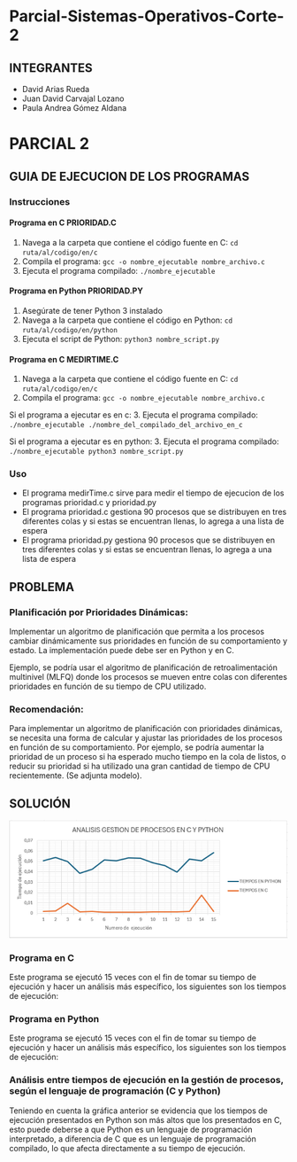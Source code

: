 # Parcial-Sistemas-Operativos-Corte-2

## INTEGRANTES

*   David Arias Rueda
*   Juan David Carvajal Lozano
*   Paula Andrea Gómez Aldana

# PARCIAL 2

## GUIA DE EJECUCION DE LOS PROGRAMAS

### Instrucciones

#### Programa en C PRIORIDAD.C
1. Navega a la carpeta que contiene el código fuente en C: `cd ruta/al/codigo/en/c`
2. Compila el programa: `gcc -o nombre_ejecutable nombre_archivo.c`
3. Ejecuta el programa compilado: `./nombre_ejecutable`

#### Programa en Python PRIORIDAD.PY
1. Asegúrate de tener Python 3 instalado
2. Navega a la carpeta que contiene el código en Python: `cd ruta/al/codigo/en/python`
3. Ejecuta el script de Python: `python3 nombre_script.py`

#### Programa en C MEDIRTIME.C
1. Navega a la carpeta que contiene el código fuente en C: `cd ruta/al/codigo/en/c`
2. Compila el programa: `gcc -o nombre_ejecutable nombre_archivo.c`

Si el programa a ejecutar es en c:
3. Ejecuta el programa compilado: `./nombre_ejecutable ./nombre_del_compilado_del_archivo_en_c`

Si el programa a ejecutar es en python:
3. Ejecuta el programa compilado: `./nombre_ejecutable python3 nombre_script.py`

### Uso
- El programa medirTime.c sirve para medir el tiempo de ejecucion de los programas prioridad.c y prioridad.py
- El programa prioridad.c gestiona 90 procesos que se distribuyen en tres diferentes colas y si estas se encuentran llenas, lo agrega a una lista de espera
- El programa prioridad.py gestiona 90 procesos que se distribuyen en tres diferentes colas y si estas se encuentran llenas, lo agrega a una lista de espera




## PROBLEMA

### Planificación por Prioridades Dinámicas:

Implementar un algoritmo de planificación que permita a los procesos cambiar dinámicamente sus prioridades en función de su comportamiento y estado. La implementación puede debe ser en Python y en C.

Ejemplo, se podría usar el algoritmo de planificación de retroalimentación multinivel (MLFQ) donde los procesos se mueven entre colas con diferentes prioridades en función de su tiempo de CPU utilizado.

### Recomendación:

Para implementar un algoritmo de planificación con prioridades dinámicas, se necesita una forma de calcular y ajustar las prioridades de los procesos en función de su comportamiento. Por ejemplo, se podría aumentar la prioridad de un proceso si ha esperado mucho tiempo en la cola de listos, o reducir su prioridad si ha utilizado una gran cantidad de tiempo de CPU recientemente. (Se adjunta modelo).



## SOLUCIÓN
![Texto alternativo](GRAFICO.PNG)
### Programa en C

Este programa se ejecutó 15 veces con el fin de tomar su tiempo de ejecución y hacer un análisis más específico, los siguientes son los tiempos de ejecución:

### Programa en Python

Este programa se ejecutó 15 veces con el fin de tomar su tiempo de ejecución y hacer un análisis más específico, los siguientes son los tiempos de ejecución:

### Análisis entre tiempos de ejecución en la gestión de procesos, según el lenguaje de programación (C y Python)

Teniendo en cuenta la gráfica anterior se evidencia que los tiempos de ejecución presentados en Python son más altos que los presentados en C, esto puede deberse a que Python es un lenguaje de programación interpretado, a diferencia de C que es un lenguaje de programación compilado, lo que afecta directamente a su tiempo de ejecución.
